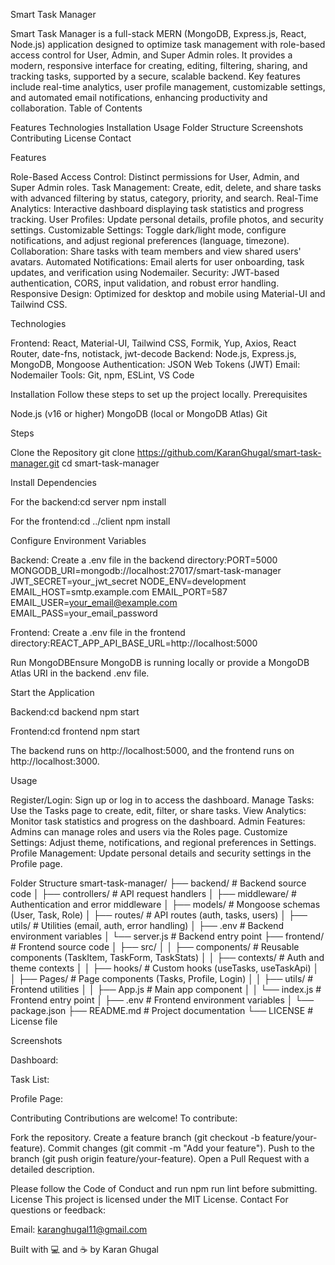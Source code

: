 Smart Task Manager
 
Smart Task Manager is a full-stack MERN (MongoDB, Express.js, React, Node.js) application designed to optimize task management with role-based access control for User, Admin, and Super Admin roles. It provides a modern, responsive interface for creating, editing, filtering, sharing, and tracking tasks, supported by a secure, scalable backend. Key features include real-time analytics, user profile management, customizable settings, and automated email notifications, enhancing productivity and collaboration.
Table of Contents

Features
Technologies
Installation
Usage
Folder Structure
Screenshots
Contributing
License
Contact

Features

Role-Based Access Control: Distinct permissions for User, Admin, and Super Admin roles.
Task Management: Create, edit, delete, and share tasks with advanced filtering by status, category, priority, and search.
Real-Time Analytics: Interactive dashboard displaying task statistics and progress tracking.
User Profiles: Update personal details, profile photos, and security settings.
Customizable Settings: Toggle dark/light mode, configure notifications, and adjust regional preferences (language, timezone).
Collaboration: Share tasks with team members and view shared users' avatars.
Automated Notifications: Email alerts for user onboarding, task updates, and verification using Nodemailer.
Security: JWT-based authentication, CORS, input validation, and robust error handling.
Responsive Design: Optimized for desktop and mobile using Material-UI and Tailwind CSS.

Technologies

Frontend: React, Material-UI, Tailwind CSS, Formik, Yup, Axios, React Router, date-fns, notistack, jwt-decode
Backend: Node.js, Express.js, MongoDB, Mongoose
Authentication: JSON Web Tokens (JWT)
Email: Nodemailer
Tools: Git, npm, ESLint, VS Code

Installation
Follow these steps to set up the project locally.
Prerequisites

Node.js (v16 or higher)
MongoDB (local or MongoDB Atlas)
Git

Steps

Clone the Repository
git clone https://github.com/KaranGhugal/smart-task-manager.git
cd smart-task-manager


Install Dependencies

For the backend:cd server
npm install


For the frontend:cd ../client
npm install




Configure Environment Variables

Backend: Create a .env file in the backend directory:PORT=5000
MONGODB_URI=mongodb://localhost:27017/smart-task-manager
JWT_SECRET=your_jwt_secret
NODE_ENV=development
EMAIL_HOST=smtp.example.com
EMAIL_PORT=587
EMAIL_USER=your_email@example.com
EMAIL_PASS=your_email_password


Frontend: Create a .env file in the frontend directory:REACT_APP_API_BASE_URL=http://localhost:5000




Run MongoDBEnsure MongoDB is running locally or provide a MongoDB Atlas URI in the backend .env file.

Start the Application

Backend:cd backend
npm start


Frontend:cd frontend
npm start



The backend runs on http://localhost:5000, and the frontend runs on http://localhost:3000.


Usage

Register/Login: Sign up or log in to access the dashboard.
Manage Tasks: Use the Tasks page to create, edit, filter, or share tasks.
View Analytics: Monitor task statistics and progress on the dashboard.
Admin Features: Admins can manage roles and users via the Roles page.
Customize Settings: Adjust theme, notifications, and regional preferences in Settings.
Profile Management: Update personal details and security settings in the Profile page.

Folder Structure
smart-task-manager/
├── backend/                    # Backend source code
│   ├── controllers/            # API request handlers
│   ├── middleware/             # Authentication and error middleware
│   ├── models/                 # Mongoose schemas (User, Task, Role)
│   ├── routes/                 # API routes (auth, tasks, users)
│   ├── utils/                  # Utilities (email, auth, error handling)
│   ├── .env                    # Backend environment variables
│   └── server.js               # Backend entry point
├── frontend/                   # Frontend source code
│   ├── src/
│   │   ├── components/         # Reusable components (TaskItem, TaskForm, TaskStats)
│   │   ├── contexts/           # Auth and theme contexts
│   │   ├── hooks/              # Custom hooks (useTasks, useTaskApi)
│   │   ├── Pages/              # Page components (Tasks, Profile, Login)
│   │   ├── utils/              # Frontend utilities
│   │   ├── App.js              # Main app component
│   │   └── index.js            # Frontend entry point
│   ├── .env                    # Frontend environment variables
│   └── package.json
├── README.md                   # Project documentation
└── LICENSE                     # License file

Screenshots


Dashboard:

Task List:

Profile Page:


Contributing
Contributions are welcome! To contribute:

Fork the repository.
Create a feature branch (git checkout -b feature/your-feature).
Commit changes (git commit -m "Add your feature").
Push to the branch (git push origin feature/your-feature).
Open a Pull Request with a detailed description.

Please follow the Code of Conduct and run npm run lint before submitting.
License
This project is licensed under the MIT License.
Contact
For questions or feedback:

Email: karanghugal11@gmail.com


Built with 💻 and ☕ by Karan Ghugal
